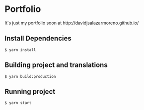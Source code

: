 # Portfolio

It's just my portfolio soon at http://davidjsalazarmoreno.github.io/


## Install Dependencies
```
$ yarn install
```

## Building project and translations

```
$ yarn build:production
```

## Running project

```
$ yarn start
```
